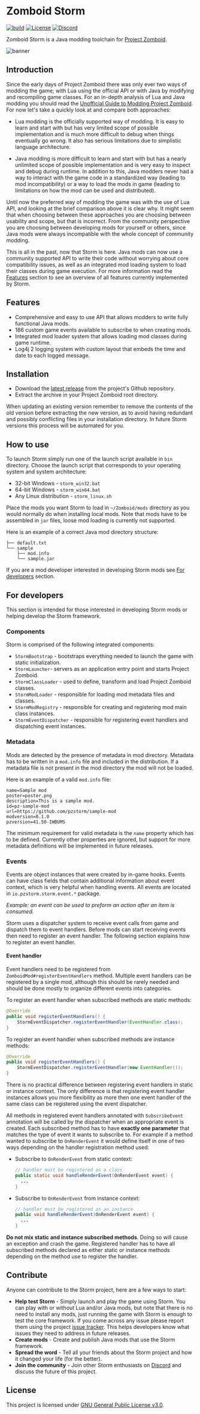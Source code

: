 # Zomboid Storm

[![build](https://github.com/pzstorm/storm/actions/workflows/java-ci.yaml/badge.svg?branch=dev)](https://github.com/pzstorm/storm/actions/workflows/java-ci.yaml) [![License](https://img.shields.io/github/license/pzstorm/storm?logo=gnu)](https://www.gnu.org/licenses/) [![Discord](https://img.shields.io/discord/823907021178798150?color=7289DA&label=discord&logo=discord&logoColor=white)](https://discord.gg/ZCmg9VsvSW)

Zomboid Storm is a Java modding toolchain for [Project Zomboid](https://projectzomboid.com/blog/).

![banner](https://raw.githubusercontent.com/pzstorm/storm/gh-pages/images/storm-banner.png)

## Introduction

Since the early days of Project Zomboid there was only ever two ways of modding the game; with Lua using the official API or with Java by modifying and recompiling game classes. For an in-depth analysis of Lua and Java modding you should read the [Unofficial Guide to Modding Project Zomboid](https://github.com/cocolabs/pz-modding-guide#writing-code). For now let's take a quickly look at and compare both approaches:

- Lua modding is the officially supported way of modding. It is easy to learn and start with but has very limited scope of possible implementation and is much more difficult to debug when things eventually go wrong. It also has serious limitations due to simplistic language architecture. 

- Java modding is more difficult to learn and start with but has a nearly unlimited scope of possible implementation and is very easy to inspect and debug during runtime. In addition to this, Java modders never had a way to interact with the game code in a standardized way (leading to mod incompatibility) or a way to load the mods in game (leading to limitations on how the mod can be used and distributed).

Until now the preferred way of modding the game was with the use of Lua API, and looking at the brief comparison above it is clear why. It might seem that when choosing between these approaches you are choosing between usability and scope, but that is incorrect. From the community perspective you are choosing between developing mods for yourself or others, since Java mods were always incompatible with the whole concept of community modding.

This is all in the past, now that Storm is here. Java mods can now use a community supported API to write their code without worrying about core compatibility issues, as well as an integrated mod loading system to load their classes during game execution. For more information read the [Features](#features) section to see an overview of all features currently implemented by Storm.

## Features

- Comprehensive and easy to use API that allows modders to write fully functional Java mods.
- 186 custom game events available to subscribe to when creating mods.
- Integrated mod loader system that allows loading mod classes during game runtime.
- Log4j 2 logging system with custom layout that embeds the time and date to each logged message.

## Installation

- Download the [latest release](https://github.com/pzstorm/storm/releases/latest) from the project's Github repository.
- Extract the archive in your Project Zomboid root directory.

When updating an existing version remember to remove the contents of the old version before extracting the new version, as to avoid having redundant and possibly conflicting files in your installation directory. In future Storm versions this process will be automated for you.

## How to use

To launch Storm simply run one of the launch script available in `bin` directory.
Choose the launch script that corresponds to your operating system and system architecture:

- 32-bit Windows - `storm_win32.bat`
- 64-bit Windows - `storm_win64.bat`
- Any Linux distribution - `storm_linux.sh`

Place the mods you want Storm to load in `~/Zomboid/mods` directory as you would normally do when installing local mods. Note that mods have to be assembled in `jar` files, loose mod loading is currently not supported.

Here is an example of a correct Java mod directory structure:

```
├── default.txt
└── sample
    ├── mod.info
    └── sample.jar
```

If you are a mod developer interested in developing Storm mods see [For developers](#for-developers) section.

## For developers

This section is intended for those interested in developing Storm mods or helping develop the Storm framework. 

### Components

Storm is comprised of the following integrated components:

- `StormBootstrap` - bootstraps everything needed to launch the game with static initialization.
- `StormLauncher`-  servers as an application entry point and starts Project Zomboid.  
- `StormClassLoader` - used to define, transform and load Project Zomboid classes.
- `StormModLoader` - responsible for loading mod metadata files and classes.
- `StormModRegistry` - responsible for creating and registering mod main class instances.
- `StormEventDispatcher` - responsible for registering event handlers and dispatching event instances.

### Metadata

Mods are detected by the presence of metadata in mod directory. Metadata has to be written in a `mod.info` file and included in the distribution. If a metadata file is not present in the mod directory the mod will not be loaded.

Here is an example of a valid `mod.info` file:

 ```
 name=Sample mod
 poster=poster.png
 description=This is a sample mod.
 id=pz-sample-mod
 url=https://github.com/pzstorm/sample-mod
 modversion=0.1.0
 pzversion=41.50-IWBUMS
 ```

The minimum requirement for valid metadata is the `name` property which has to be defined. Currently other properties are ignored, but support for more metadata definitions will be implemented in future releases.

### Events

Events are object instances that were created by in-game hooks. Events can have class fields that contain additional information about event context, which is very helpful when handling events. All events are located in `io.pzstorm.storm.event.*` package.

*Example: an event can be used to preform an action after an item is consumed.* 

Storm uses a dispatcher system to receive event calls from game and dispatch them to event handlers. Before mods can start receiving events then need to register an event handler. The following section explains how to register an event handler.

#### Event handler

Event handlers need to be registered from `ZomboidMod#registerEventHandlers` method. Multiple event handlers can be registered by a single mod, although this should be rarely needed and should be done mostly to organize different events into categories.

To register an event handler when subscribed methods are static methods:   

```java
@Override
public void registerEventHandlers() {
    StormEventDispatcher.registerEventHandler(EventHandler.class);
}
```

To register an event handler when subscribed methods are instance methods:   

```java
@Override
public void registerEventHandlers() {
    StormEventDispatcher.registerEventHandler(new EventHandler());
}
```

There is no practical difference between registering event handlers in static or instance context. The only difference is that registering event handler instances allows you more flexibility as more then one event handler of the same class can be registered using the event dispatcher.

All methods in registered event handlers annotated with `SubscribeEvent` annotation will be called by the dispatcher when an appropriate event is created. Each subscribed method has to have **exactly one parameter** that matches the type of event it wants to subscribe to. For example if a method wanted to subscribe to `OnRenderEvent` it would define itself in one of two ways depending on the handler registration method used:

- Subscribe to `OnRenderEvent` from static context:

  ```java
  // handler must be registered as a class
  public static void handleRenderEvent(OnRenderEvent event) {
  	...
  }
  ```

- Subscribe to `OnRenderEvent` from instance context:

  ```java
  // handler must be registered as an instance
  public void handleRenderEvent(OnRenderEvent event) {
  	...
  }
  ```

**Do not mix static and instance subscribed methods**. Doing so will cause an exception and crash the game. Registered handler has to have all subscribed methods declared as either static or instance methods depending on the method use to register the handler.

## Contribute

Anyone can contribute to the Storm project, here are a few ways to start:

- **Help test Storm** - Simply launch and play the game using Storm. You can play with or without Lua and/or Java mods, but note that there is no need to install any mods, just running the game with Storm is enough to test the core framework. If you come across any issue please report them using the project [issue tracker](https://github.com/pzstorm/storm/issues/new). This helps developers know what issues they need to address in future releases.
- **Create mods** - Create and publish Java mods that use the Storm framework. 
- **Spread the word** - Tell all your friends about the Storm project and how it changed your life (for the better).
- **Join the community** - Join other Storm enthusiasts on [Discord](https://discord.gg/ZCmg9VsvSW) and discuss the future of this project.

## License

This project is licensed under [GNU General Public License v3.0](https://github.com/pzstorm/storm/blob/master/LICENSE).
